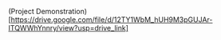 (Project Demonstration)[https://drive.google.com/file/d/12TY1WbM_hUH9M3pGUJAr-ITQWWhYnnry/view?usp=drive_link]
